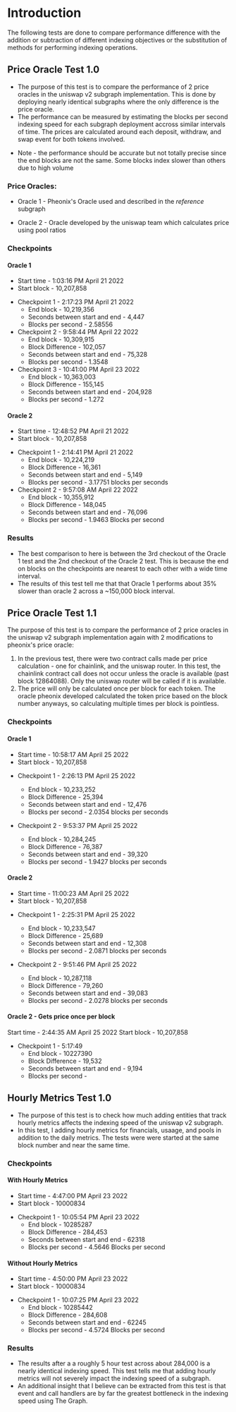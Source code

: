 # Introduction

The following tests are done to compare performance difference with the addition or subtraction of different indexing objectives or the substitution of methods for performing indexing operations.

## Price Oracle Test 1.0

- The purpose of this test is to compare the performance of 2 price oracles in the uniswap v2 subgraph implementation. This is done by deploying nearly identical subgraphs where the only difference is the price oracle.
- The performance can be measured by estimating the blocks per second indexing speed for each subgraph deployment accross similar intervals of time. The prices are calculated around each deposit, withdraw, and swap event for both tokens involved.

* Note - the performance should be accurate but not totally precise since the end blocks are not the same. Some blocks index slower than others due to high volume

### Price Oracles:

- Oracle 1 - Pheonix's Oracle used and described in the _reference_ subgraph

- Oracle 2 - Oracle developed by the uniswap team which calculates price using pool ratios

### Checkpoints

#### Oracle 1

- Start time - 1:03:16 PM April 21 2022
- Start block - 10,207,858

* Checkpoint 1 - 2:17:23 PM April 21 2022
  - End block - 10,219,356
  - Seconds between start and end - 4,447
  - Blocks per second - 2.58556
* Checkpoint 2 - 9:58:44 PM April 22 2022
  - End block - 10,309,915
  - Block Difference - 102,057
  - Seconds between start and end - 75,328
  - Blocks per second - 1.3548
* Checkpoint 3 - 10:41:00 PM April 23 2022
  - End block - 10,363,003
  - Block Difference - 155,145
  - Seconds between start and end - 204,928
  - Blocks per second - 1.272

#### Oracle 2

- Start time - 12:48:52 PM April 21 2022
- Start block - 10,207,858

* Checkpoint 1 - 2:14:41 PM April 21 2022
  - End block - 10,224,219
  - Block Difference - 16,361
  - Seconds between start and end - 5,149
  - Blocks per second - 3.17751 blocks per seconds
* Checkpoint 2 - 9:57:08 AM April 22 2022
  - End block - 10,355,912
  - Block Difference - 148,045
  - Seconds between start and end - 76,096
  - Blocks per second - 1.9463 Blocks per second

### Results

- The best comparison to here is between the 3rd checkout of the Oracle 1 test and the 2nd checkout of the Oracle 2 test. This is because the end on blocks on the checkpoints are nearest to each other with a wide time interval.
- The results of this test tell me that that Oracle 1 performs about 35% slower than oracle 2 across a ~150,000 block interval.

## Price Oracle Test 1.1

The purpose of this test is to compare the performance of 2 price oracles in the uniswap v2 subgraph implementation again with 2 modifications to pheonix's price oracle:

1. In the previous test, there were two contract calls made per price calculation - one for chainlink, and the uniswap router. In this test, the chainlink contract call does not occur unless the oracle is available (past block 12864088). Only the uniswap router will be called if it is available.
2. The price will only be calculated once per block for each token. The oracle pheonix developed calculated the token price based on the block number anyways, so calculating multiple times per block is pointless.

### Checkpoints

#### Oracle 1

- Start time - 10:58:17 AM April 25 2022
- Start block - 10,207,858

* Checkpoint 1 - 2:26:13 PM April 25 2022

  - End block - 10,233,252
  - Block Difference - 25,394
  - Seconds between start and end - 12,476
  - Blocks per second - 2.0354 blocks per seconds

* Checkpoint 2 - 9:53:37 PM April 25 2022
  - End block - 10,284,245
  - Block Difference - 76,387
  - Seconds between start and end - 39,320
  - Blocks per second - 1.9427 blocks per seconds

#### Oracle 2

- Start time - 11:00:23 AM April 25 2022
- Start block - 10,207,858

* Checkpoint 1 - 2:25:31 PM April 25 2022

  - End block - 10,233,547
  - Block Difference - 25,689
  - Seconds between start and end - 12,308
  - Blocks per second - 2.0871 blocks per seconds

* Checkpoint 2 - 9:51:46 PM April 25 2022
  - End block - 10,287,118
  - Block Difference - 79,260
  - Seconds between start and end - 39,083
  - Blocks per second - 2.0278 blocks per seconds

#### Oracle 2 - Gets price once per block

Start time - 2:44:35 AM April 25 2022
Start block - 10,207,858

- Checkpoint 1 - 5:17:49
  - End block - 10227390
  - Block Difference - 19,532
  - Seconds between start and end - 9,194
  - Blocks per second -

## Hourly Metrics Test 1.0

- The purpose of this test is to check how much adding entities that track hourly metrics affects the indexing speed of the uniswap v2 subgraph.
- In this test, I adding hourly metrics for financials, usaage, and pools in addition to the daily metrics. The tests were were started at the same block number and near the same time.

### Checkpoints

#### With Hourly Metrics

- Start time - 4:47:00 PM April 23 2022
- Start block - 10000834

* Checkpoint 1 - 10:05:54 PM April 23 2022
  - End block - 10285287
  - Block Difference - 284,453
  - Seconds between start and end - 62318
  - Blocks per second - 4.5646 Blocks per second

#### Without Hourly Metrics

- Start time - 4:50:00 PM April 23 2022
- Start block - 10000834

* Checkpoint 1 - 10:07:25 PM April 23 2022
  - End block - 10285442
  - Block Difference - 284,608
  - Seconds between start and end - 62245
  - Blocks per second - 4.5724 Blocks per second

### Results

- The results after a a roughly 5 hour test across about 284,000 is a nearly identical indexing speed. This test tells me that adding hourly metrics will not severely impact the indexing speed of a subgraph.
- An additional insight that I believe can be extracted from this test is that event and call handlers are by far the greatest bottleneck in the indexing speed using The Graph.
